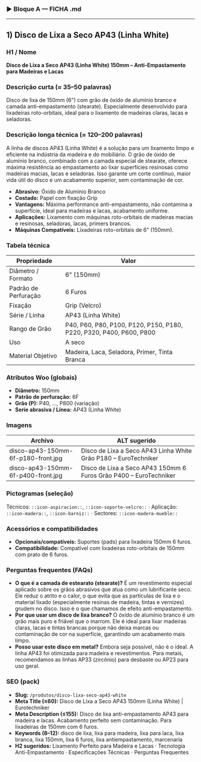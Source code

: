 
### ▶ Bloque A — FICHA .md

---
## 1) Disco de Lixa a Seco AP43 (Linha White)

### H1 / Nome
**Disco de Lixa a Seco AP43 (Linha White) 150mm – Anti-Empastamento para Madeiras e Lacas**

### Descrição curta (≈ 35–50 palavras)
Disco de lixa de 150mm (6") com grão de óxido de alumínio branco e camada anti-empastamento (stearate). Especialmente desenvolvido para lixadeiras roto-orbitais, ideal para o lixamento de madeiras claras, lacas e seladoras.

### Descrição longa técnica (≈ 120–200 palavras)
A linha de discos AP43 (Linha White) é a solução para um lixamento limpo e eficiente na indústria da madeira e do mobiliário. O grão de óxido de alumínio branco, combinado com a camada especial de stearate, oferece máxima resistência ao empastamento ao lixar superfícies resinosas como madeiras macias, lacas e seladoras. Isso garante um corte contínuo, maior vida útil do disco e um acabamento superior, sem contaminação de cor.

- **Abrasivo:** Óxido de Alumínio Branco
- **Costado:** Papel com fixação Grip
- **Vantagens:** Máxima performance anti-empastamento, não contamina a superfície, ideal para madeiras e lacas, acabamento uniforme.
- **Aplicações:** Lixamento com máquinas roto-orbitais de madeiras macias e resinosas, seladoras, lacas, primers brancos.
- **Máquinas Compatíveis:** Lixadeiras roto-orbitais de 6" (150mm).

### Tabela técnica
| **Propriedade** | **Valor** |
|---|---|
| Diâmetro / Formato | 6" (150mm) |
| Padrão de Perfuração | 6 Furos |
| Fixação | Grip (Velcro) |
| Série / Linha | AP43 (Linha White) |
| Rango de Grão | P40, P60, P80, P100, P120, P150, P180, P220, P320, P400, P600, P800 |
| Uso | A seco |
| Material Objetivo | Madeira, Laca, Seladora, Primer, Tinta Branca |

### Atributos Woo (globais)
- **Diâmetro:** 150mm
- **Patrão de perfuração:** 6F
- **Grão (P):** P40, ..., P800 (variação)
- **Serie abrasiva / Línea:** AP43 (Linha White)

### Imagens
| Archivo | ALT sugerido |
|---|---|
| disco-ap43-150mm-6f-p180-front.jpg | Disco de Lixa a Seco AP43 Linha White Grão P180 – EuroTechniker |
| disco-ap43-150mm-6f-p400-front.jpg | Disco de Lixa a Seco AP43 150mm 6 Furos Grão P400 – EuroTechniker |

### Pictogramas (seleção)
Técnicos: `::icon-aspiracion::`, `::icon-soporte-velcro::` · Aplicação: `::icon-madera::`, `::icon-barniz::` · Sectores: `::icon-madera-mueble::`

### Acessórios e compatibilidades
- **Opcionais/compatíveis:** Suportes (pads) para lixadeira 150mm 6 furos.
- **Compatibilidade:** Compatível com lixadeiras roto-orbitais de 150mm com prato de 6 furos.

### Perguntas frequentes (FAQs)
- **O que é a camada de estearato (stearate)?** É um revestimento especial aplicado sobre os grãos abrasivos que atua como um lubrificante seco. Ele reduz o atrito e o calor, o que evita que as partículas de lixa e o material lixado (especialmente resinas de madeira, tintas e vernizes) grudem no disco. Isso é o que chamamos de efeito anti-empastamento.
- **Por que usar um disco de lixa branco?** O óxido de alumínio branco é um grão mais puro e friável que o marrom. Ele é ideal para lixar madeiras claras, lacas e tintas brancas porque não deixa marcas ou contaminação de cor na superfície, garantindo um acabamento mais limpo.
- **Posso usar este disco em metal?** Embora seja possível, não é o ideal. A linha AP43 foi otimizada para madeira e revestimentos. Para metais, recomendamos as linhas AP33 (zircônio) para desbaste ou AP23 para uso geral.

### SEO (pack)
- **Slug:** `/produtos/disco-lixa-seco-ap43-white`
- **Meta Title (≤60):** Disco de Lixa a Seco AP43 150mm (Linha White) | Eurotechniker
- **Meta Description (≤155):** Disco de lixa anti-empastamento AP43 para madeira e lacas. Acabamento perfeito sem contaminação. Para lixadeiras de 150mm com 6 furos.
- **Keywords (8–12):** disco de lixa, lixa para madeira, lixa para laca, lixa branca, lixa 150mm, lixa 6 furos, lixa antiempastamento, marcenaria
- **H2 sugeridos:** Lixamento Perfeito para Madeira e Lacas · Tecnologia Anti-Empastamento · Especificações Técnicas · Perguntas Frequentes
